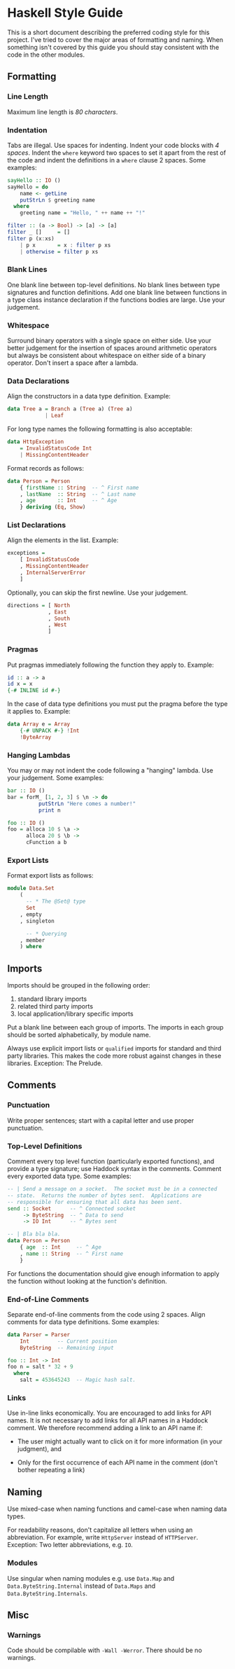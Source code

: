 Haskell Style Guide
===================

This is a short document describing the preferred coding style for
this project.  I've tried to cover the major areas of formatting and
naming.  When something isn't covered by this guide you should stay
consistent with the code in the other modules.

Formatting
----------

### Line Length

Maximum line length is *80 characters*.

### Indentation

Tabs are illegal. Use spaces for indenting.  Indent your code blocks
with *4 spaces*.  Indent the `where` keyword two spaces to set it
apart from the rest of the code and indent the definitions in a
`where` clause 2 spaces. Some examples:

```haskell
sayHello :: IO ()
sayHello = do
    name <- getLine
    putStrLn $ greeting name
  where
    greeting name = "Hello, " ++ name ++ "!"

filter :: (a -> Bool) -> [a] -> [a]
filter _ []     = []
filter p (x:xs)
    | p x       = x : filter p xs
    | otherwise = filter p xs
```

### Blank Lines

One blank line between top-level definitions.  No blank lines between
type signatures and function definitions.  Add one blank line between
functions in a type class instance declaration if the functions bodies
are large.  Use your judgement.

### Whitespace

Surround binary operators with a single space on either side.  Use
your better judgement for the insertion of spaces around arithmetic
operators but always be consistent about whitespace on either side of
a binary operator.  Don't insert a space after a lambda.

### Data Declarations

Align the constructors in a data type definition.  Example:

```haskell
data Tree a = Branch a (Tree a) (Tree a)
            | Leaf
```

For long type names the following formatting is also acceptable:

```haskell
data HttpException
    = InvalidStatusCode Int
    | MissingContentHeader
```

Format records as follows:

```haskell
data Person = Person
    { firstName :: String  -- ^ First name
    , lastName  :: String  -- ^ Last name
    , age       :: Int     -- ^ Age
    } deriving (Eq, Show)
```

### List Declarations

Align the elements in the list.  Example:

```haskell
exceptions =
    [ InvalidStatusCode
    , MissingContentHeader
    , InternalServerError
    ]
```

Optionally, you can skip the first newline.  Use your judgement.

```haskell
directions = [ North
             , East
             , South
             , West
             ]
```

### Pragmas

Put pragmas immediately following the function they apply to.
Example:

```haskell
id :: a -> a
id x = x
{-# INLINE id #-}
```

In the case of data type definitions you must put the pragma before
the type it applies to.  Example:

```haskell
data Array e = Array
    {-# UNPACK #-} !Int
    !ByteArray
```

### Hanging Lambdas

You may or may not indent the code following a "hanging" lambda.  Use
your judgement. Some examples:

```haskell
bar :: IO ()
bar = forM_ [1, 2, 3] $ \n -> do
          putStrLn "Here comes a number!"
          print n

foo :: IO ()
foo = alloca 10 $ \a ->
      alloca 20 $ \b ->
      cFunction a b
```

### Export Lists

Format export lists as follows:

```haskell
module Data.Set
    (
      -- * The @Set@ type
      Set
    , empty
    , singleton

      -- * Querying
    , member
    ) where
```

Imports
-------

Imports should be grouped in the following order:

1. standard library imports
2. related third party imports
3. local application/library specific imports

Put a blank line between each group of imports.  The imports in each
group should be sorted alphabetically, by module name.

Always use explicit import lists or `qualified` imports for standard
and third party libraries.  This makes the code more robust against
changes in these libraries.  Exception: The Prelude.

Comments
--------

### Punctuation

Write proper sentences; start with a capital letter and use proper
punctuation.

### Top-Level Definitions

Comment every top level function (particularly exported functions),
and provide a type signature; use Haddock syntax in the comments.
Comment every exported data type.  Some examples:

```haskell
-- | Send a message on a socket.  The socket must be in a connected
-- state.  Returns the number of bytes sent.  Applications are
-- responsible for ensuring that all data has been sent.
send :: Socket      -- ^ Connected socket
     -> ByteString  -- ^ Data to send
     -> IO Int      -- ^ Bytes sent

-- | Bla bla bla.
data Person = Person
    { age  :: Int     -- ^ Age
    , name :: String  -- ^ First name
    }
```

For functions the documentation should give enough information to
apply the function without looking at the function's definition.

### End-of-Line Comments

Separate end-of-line comments from the code using 2 spaces.  Align
comments for data type definitions.  Some examples:

```haskell
data Parser = Parser
    Int         -- Current position
    ByteString  -- Remaining input

foo :: Int -> Int
foo n = salt * 32 + 9
  where
    salt = 453645243  -- Magic hash salt.
```

### Links

Use in-line links economically.  You are encouraged to add links for
API names.  It is not necessary to add links for all API names in a
Haddock comment.  We therefore recommend adding a link to an API name
if:

* The user might actually want to click on it for more information (in
your judgment), and

* Only for the first occurrence of each API name in the comment (don't
bother repeating a link)

Naming
------

Use mixed-case when naming functions and camel-case when naming data
types.

For readability reasons, don't capitalize all letters when using an
abbreviation.  For example, write `HttpServer` instead of
`HTTPServer`.  Exception: Two letter abbreviations, e.g. `IO`.

### Modules

Use singular when naming modules e.g. use `Data.Map` and
`Data.ByteString.Internal` instead of `Data.Maps` and
`Data.ByteString.Internals`.

Misc
----

### Warnings ###

Code should be compilable with `-Wall -Werror`. There should be no
warnings.
